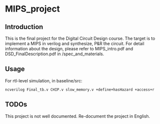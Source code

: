 # MIPS_project   
## Introduction   
This is the final project for the Digital Circuit Design course. The target is to implement a MIPS in verilog and synthesize, P&R the circuit. For detail information about the design, please refer to MIPS_intro.pdf and DSD_FinalDescription.pdf in /spec_and_materials.
## Usage
For rtl-level simulation, in baseline/src:   
```
ncverilog Final_tb.v CHIP.v slow_memory.v +define+hasHazard +access+r
```   
## TODOs
This project is not well documented.
Re-document the project in English.
